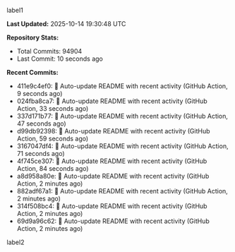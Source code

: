 
label1 
<!-- ACTIVITY_START -->
**Last Updated:** 2025-10-14 19:30:48 UTC

**Repository Stats:**
- Total Commits: 94904
- Last Commit: 10 seconds ago

**Recent Commits:**
- 411e9c4ef0: 🤖 Auto-update README with recent activity (GitHub Action, 9 seconds ago)
- 024fba8ca7: 🤖 Auto-update README with recent activity (GitHub Action, 33 seconds ago)
- 337d171b77: 🤖 Auto-update README with recent activity (GitHub Action, 47 seconds ago)
- d99db92398: 🤖 Auto-update README with recent activity (GitHub Action, 59 seconds ago)
- 3167047df4: 🤖 Auto-update README with recent activity (GitHub Action, 71 seconds ago)
- 4f745ce307: 🤖 Auto-update README with recent activity (GitHub Action, 84 seconds ago)
- a8d958a80e: 🤖 Auto-update README with recent activity (GitHub Action, 2 minutes ago)
- 882adf67a1: 🤖 Auto-update README with recent activity (GitHub Action, 2 minutes ago)
- 314f508bc4: 🤖 Auto-update README with recent activity (GitHub Action, 2 minutes ago)
- 69d9a96c62: 🤖 Auto-update README with recent activity (GitHub Action, 2 minutes ago)
<!-- ACTIVITY_END -->

label2
